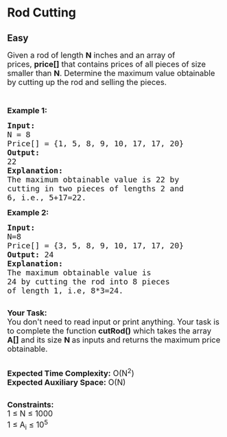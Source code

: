 # Rod Cutting
## Easy 
<div class="problem-statement" style="user-select: auto;">
                <p style="user-select: auto;"></p><p style="user-select: auto;"><span style="font-size: 18px; user-select: auto;">Given a rod of length <strong style="user-select: auto;">N</strong> inches and an array of prices,&nbsp;<strong style="user-select: auto;">price[]</strong> that contains prices of all pieces of size smaller than <strong style="user-select: auto;">N</strong>. Determine the maximum value obtainable by cutting up the rod and selling the pieces.</span></p>

<p style="user-select: auto;">&nbsp;</p>

<p style="user-select: auto;"><span style="font-size: 18px; user-select: auto;"><strong style="user-select: auto;">Example 1:</strong></span></p>

<pre style="user-select: auto;"><span style="font-size: 18px; user-select: auto;"><strong style="user-select: auto;">Input:</strong>
N = 8
Price[] = {1, 5, 8, 9, 10, 17, 17, 20}
<strong style="user-select: auto;">Output:</strong>
22</span>
<strong style="user-select: auto;"><span style="font-size: 18px; user-select: auto;">Explanation:
</span></strong><span style="font-size: 18px; user-select: auto;">The maximum obtainable value is 22 by
cutting in two pieces of lengths 2 and 
6, i.e., 5+17=22.</span>
</pre>

<p style="user-select: auto;"><strong style="user-select: auto;"><span style="font-size: 18px; user-select: auto;">Example 2:</span></strong></p>

<pre style="user-select: auto;"><span style="font-size: 18px; user-select: auto;"><strong style="user-select: auto;">Input:</strong>
N=8
Price[] = {3, 5, 8, 9, 10, 17, 17, 20}
<strong style="user-select: auto;">Output:</strong> 24
<strong style="user-select: auto;">Explanation: </strong>
The maximum obtainable value is 
24 by cutting the rod into 8 pieces 
of length 1, i.e, 8*3=24. </span></pre>

<p style="user-select: auto;"><br style="user-select: auto;">
<span style="font-size: 18px; user-select: auto;"><strong style="user-select: auto;">Your Task:&nbsp;&nbsp;</strong><br style="user-select: auto;">
You don't need to read input or print anything. Your task is to complete the function <strong style="user-select: auto;">cutRod()</strong>&nbsp;which takes the array <strong style="user-select: auto;">A[]</strong> and its size <strong style="user-select: auto;">N</strong><strong style="user-select: auto;"> </strong>as inputs and returns the maximum price obtainable.</span></p>

<p style="user-select: auto;"><br style="user-select: auto;">
<span style="font-size: 18px; user-select: auto;"><strong style="user-select: auto;">Expected Time Complexity:</strong> O(N<sup style="user-select: auto;">2</sup>)<br style="user-select: auto;">
<strong style="user-select: auto;">Expected Auxiliary Space:</strong> O(N)</span></p>

<p style="user-select: auto;"><br style="user-select: auto;">
<span style="font-size: 18px; user-select: auto;"><strong style="user-select: auto;">Constraints:</strong><br style="user-select: auto;">
1 ≤ N ≤ 1000<br style="user-select: auto;">
1 ≤ A<sub style="user-select: auto;">i</sub> ≤ 10<sup style="user-select: auto;">5</sup></span></p>
 <p style="user-select: auto;"></p>
            </div>